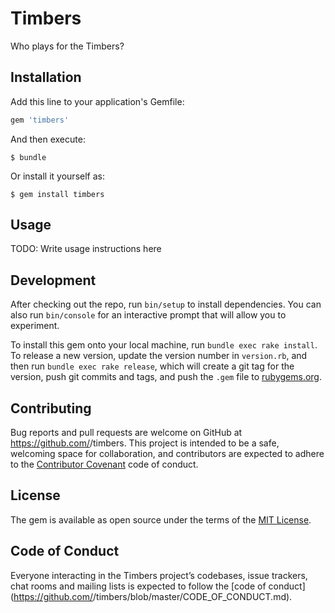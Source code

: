# Timbers

Who plays for the Timbers?

## Installation

Add this line to your application's Gemfile:

```ruby
gem 'timbers'
```

And then execute:

    $ bundle

Or install it yourself as:

    $ gem install timbers

## Usage

TODO: Write usage instructions here

## Development

After checking out the repo, run `bin/setup` to install dependencies. You can also run `bin/console` for an interactive prompt that will allow you to experiment.

To install this gem onto your local machine, run `bundle exec rake install`. To release a new version, update the version number in `version.rb`, and then run `bundle exec rake release`, which will create a git tag for the version, push git commits and tags, and push the `.gem` file to [rubygems.org](https://rubygems.org).

## Contributing

Bug reports and pull requests are welcome on GitHub at https://github.com/<github username>/timbers. This project is intended to be a safe, welcoming space for collaboration, and contributors are expected to adhere to the [Contributor Covenant](http://contributor-covenant.org) code of conduct.

## License

The gem is available as open source under the terms of the [MIT License](https://opensource.org/licenses/MIT).

## Code of Conduct

Everyone interacting in the Timbers project’s codebases, issue trackers, chat rooms and mailing lists is expected to follow the [code of conduct](https://github.com/<github username>/timbers/blob/master/CODE_OF_CONDUCT.md).
